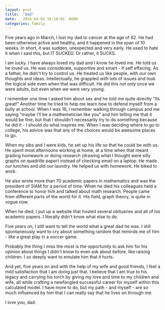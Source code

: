 ```yaml
---
layout: post
title:  "Dad"
date:   2014-04-03 16:16:01 -0600
categories: family
---
```


Five years ago in March, I lost my dad to cancer at the age of 62. He had been otherwise active and healthy, and it happened in the span of 10 weeks. In short, it was sudden, unexpected and very early. He used to hate it when I said this, but IT SUCKED. Or rather, it SUCKS.

I am lucky. I have always loved my dad and I know he loved me.
He told us he loved us. He was considerate, supportive and smart - if self effacing. As a father, he didn't try to control us. He treated us like people, with our own thoughts and ideas. Intellectually, he grappled with lots of issues and took the logical side even when that was difficult. He did this not only once we were adults, but even when we were very young.

I remember one time I asked him about sex and he told me quite directly "Its great!" Another time he tried to help me learn how to defend myself from a bully at school. When I was 16, I remember walking through campus and me saying "maybe I'll be a mathemetician like you" and him telling me that it would be fine, but that I shouldn't necessarily try to do something because he did it - I should do what inspires me. When I was deciding where to go to college, his advice was that any of the choices would be awesome places to go.

When my sibs and I were kids, he set up his life so that he could be with us.
He spent most afternoons working at home, at a time when that meant grading homework or doing research (drawing what I thought were silly graphs on quadrille paper) instead of checking email on a laptop. He made our lunches and did our laundry.
He helped us with homework. He biked to work.

He also wrote more than 70 academic papers in mathematics and was the president of SIAM for a period of time. When he died his colleagues held a conference to honor him and talked about math research. People came from different parts of the world for it. His field, graph theory, is quite in vogue now.

When he died, I put up a website that hosted several obituaries and all of his academic papers. I literally didn't know what else to do.

Five years on, I still want to tell the world what a great dad he was. I still spontaneously want to cry about something random that reminds me of him - like a great play in a soccer game.

Probably the thing I miss the most is the opportunity to ask him for his opinion about things I didn't know to even ask about before, like raising children. I so deeply want to emulate him that it hurts.

And yet, five years on and with the help of my wife and good friends, I feel a mild satisfaction that I am doing just that. I believe that I am true to his legacy and carrying his torch by giving my love and time to my children and wife, all while crafting a newfangled successful career for myself within this calculated model. I have more to do, but my path - and myself - are so much influenced by him that I can really say that he lives on through me.

I love you, dad.



